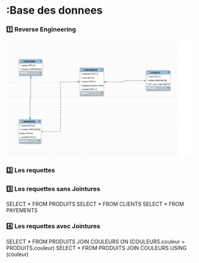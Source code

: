 # :Base des donnees

### :one: Reverse Engineering

![image](pattes.PNG)

### :two: Les requettes


### :three: Les requettes sans Jointures

SELECT * FROM PRODUITS
SELECT * FROM CLIENTS
SELECT * FROM PAYEMENTS


### :four: Les requettes avec Jointures

SELECT * FROM PRODUITS JOIN COULEURS ON (COULEURS.couleur = PRODUITS.couleur)
SELECT * FROM PRODUITS JOIN COULEURS USING (couleur)

